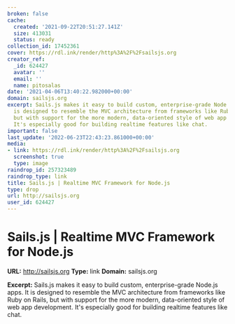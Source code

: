 ```yaml
---
broken: false
cache:
  created: '2021-09-22T20:51:27.141Z'
  size: 413031
  status: ready
collection_id: 17452361
cover: https://rdl.ink/render/http%3A%2F%2Fsailsjs.org
creator_ref:
  _id: 624427
  avatar: ''
  email: ''
  name: pitosalas
date: '2021-04-06T13:40:22.982000+00:00'
domain: sailsjs.org
excerpt: Sails.js makes it easy to build custom, enterprise-grade Node.js apps. It
  is designed to resemble the MVC architecture from frameworks like Ruby on Rails,
  but with support for the more modern, data-oriented style of web app development.
  It's especially good for building realtime features like chat.
important: false
last_update: '2022-06-23T22:43:23.861000+00:00'
media:
- link: https://rdl.ink/render/http%3A%2F%2Fsailsjs.org
  screenshot: true
  type: image
raindrop_id: 257323489
raindrop_type: link
title: Sails.js | Realtime MVC Framework for Node.js
type: drop
url: http://sailsjs.org
user_id: 624427
---
```


# Sails.js | Realtime MVC Framework for Node.js

**URL:** http://sailsjs.org
**Type:** link
**Domain:** sailsjs.org

**Excerpt:** Sails.js makes it easy to build custom, enterprise-grade Node.js apps. It is designed to resemble the MVC architecture from frameworks like Ruby on Rails, but with support for the more modern, data-oriented style of web app development. It's especially good for building realtime features like chat.
